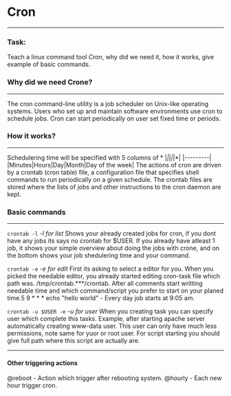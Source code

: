 # Cron
----
### Task:
Teach a linux command tool *Cron*, why did we need it, how it works, give example of basic commands.

### Why did we need Crone?
---
The cron command-line utility is a job scheduler on Unix-like operating systems.
Users who set up and maintain software environments use cron to schedule jobs.
Cron can start periodically on user set fixed time or periods.

### How it works?
---
Schedulering time will be specified with 5 columns of *
|*|*|*|*|*|
|---------|
|Minutes|Hours|Day|Month|Day of the week|
The actions of cron are driven by a crontab (cron table) file, a configuration file that specifies shell commands to run periodically on a given schedule.
The crontab files are stored where the lists of jobs and other instructions to the cron daemon are kept.

### Basic commands
---
```crontab -l```
*-l for list*
Shows your already created jobs for cron, if you dont have any jobs its says no crontab for $USER.
If you already have atleast 1 job, it shows your simple overview about doing the jobs with crone, and on the bottom shows your job shedulering time and your command.

```crontab -e```
*-e for edit*
First its asking to select a editor for you.
When you picked the needable editor, you already started editing cron-task file which path was. /tmp/crontab.***/crontab.
After all comments start writting needable time and which command/script you prefer to start on your planed time.5 9 * * * echo "hello world" - Every day job starts at 9:05 am.

```crontab -u $USER -e```
*-u for user*
When you creating task you can specify user which complete this tasks.
Example, after starting apache server automatically creating www-data user.
This user can only have much less permissions, note same for yuor or root user.
For script starting you should give full path where this script are actually are.

---
#### Other triggering actions
@reboot - Action which trigger after rebooting system.
@hourly - Each new hour trigger cron.
